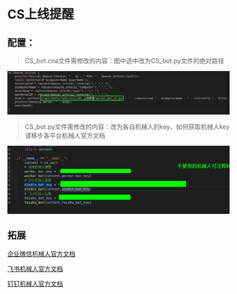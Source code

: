 # CS上线提醒

## 配置：
> CS_bot.cna文件需修改的内容：图中选中改为CS_bot.py文件的绝对路径

![cnaw](./image/001_cna修改_2022-05-30_23-23.png)

> CS_bot.py文件需修改的内容：改为各自机械人的key，如何获取机械人key请移步各平台机械人官方文档

![cnaw](./image/002_python修改_2022-05-30_23-23.png)

## 拓展
[企业微信机械人官方文档](https://developer.work.weixin.qq.com)

[飞书机械人官方文档](https://open.feishu.cn)

[钉钉机械人官方文档](https://open.dingtalk.com)
